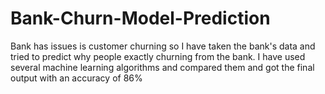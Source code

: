 # Bank-Churn-Model-Prediction
Bank has issues is customer churning so I have taken the bank's data and tried to predict why people exactly churning from the bank. I have used several machine learning algorithms and compared them and got the final output with an accuracy of 86%
